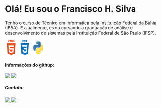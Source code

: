 <h1> Olá! Eu sou o Francisco H. Silva </h1>
<p>
  Tenho o curso de Técnico em Informática pela Instituição Federal da Bahia (IFBA). E atualmente, estou cursando a graduação de análise e desenvolvimento de sistemas pela Instituição Federal de São Paulo (IFSP).
</p>
<div style="display: inline_block">
  <img align="start" alt="icone do HTML" height="50" width="40" src="https://github.com/devicons/devicon/blob/master/icons/html5/html5-plain-wordmark.svg">
  <img align="start" alt="icone do css" height="50" width="40" src="https://github.com/devicons/devicon/blob/master/icons/css3/css3-plain-wordmark.svg">
  <img align="start" alt="icone do Python" height="50" width="40" src="https://raw.githubusercontent.com/devicons/devicon/master/icons/python/python-original.svg"> 
</div>
<h4> Informações do githup:</h4>
<div>
  <picture>
    <source srcset="https://github-readme-stats.vercel.app/api?username=fhenrique079&show_icons=true&theme=chartreuse-dark" media="(prefers-color-scheme: dark)" />
    <source srcset="https://github-readme-stats.vercel.app/api?username=fhenrique079&show_icons=true" media="(prefers-color-scheme: light), (prefers-color-scheme: no-preference)" />
    <img src="https://github-readme-stats.vercel.app/api?username=fhenrique079&show_icons=true" />
  </picture>
  <img src="https://github-readme-stats.vercel.app/api/top-langs/?username=fhenrique079&layout=compact&theme=chartreuse-dark" />
</div>

<div>
  <h5> Contato: </h5>
  <a href="https://discord.gg/4WnWYJPt" target="_blank">
    <img src="https://img.shields.io/badge/Discord-7289DA?style=for-the-badge&logo=discord&logoColor=white" target="_blank">
  </a> 
  <a href = "mailto:franciscohenriqueneto079@gmail.com">
    <img src="https://img.shields.io/badge/-Gmail-%23333?style=for-the-badge&logo=gmail&logoColor=white" target="_blank">
  </a>
</div>
